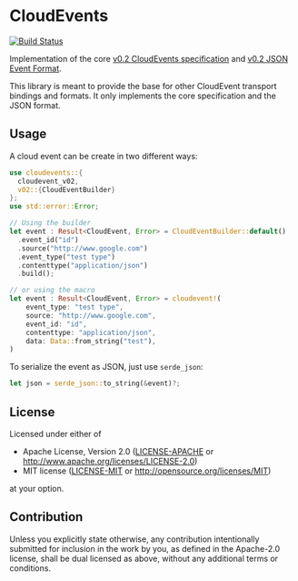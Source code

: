 # CloudEvents

[![Build Status](https://travis-ci.org/kichristensen/rust-cloudevents.svg?branch=master)](https://travis-ci.org/kichristensen/rust-cloudevents)

Implementation of the core [v0.2 CloudEvents specification](https://github.com/cloudevents/spec/blob/v0.2/spec.md) and [v0.2 JSON Event Format](https://github.com/cloudevents/spec/blob/v0.2/json-format.md).

This library is meant to provide the base for other CloudEvent transport bindings and formats. It only implements the core specification and the JSON format.

## Usage

A cloud event can be create in two different ways:

```rust
use cloudevents::{
  cloudevent_v02,
  v02::{CloudEventBuilder}
};
use std::error::Error;

// Using the builder
let event : Result<CloudEvent, Error> = CloudEventBuilder::default()
  .event_id("id")
  .source("http://www.google.com")
  .event_type("test type")
  .contenttype("application/json")
  .build();

// or using the macro
let event : Result<CloudEvent, Error> = cloudevent!(
    event_type: "test type",
    source: "http://www.google.com",
    event_id: "id",
    contenttype: "application/json",
    data: Data::from_string("test"),
)
```

To serialize the event as JSON, just use `serde_json`:

```rust
let json = serde_json::to_string(&event)?;
```

## License

Licensed under either of

* Apache License, Version 2.0
   ([LICENSE-APACHE](LICENSE-APACHE) or http://www.apache.org/licenses/LICENSE-2.0)
* MIT license
   ([LICENSE-MIT](LICENSE-MIT) or http://opensource.org/licenses/MIT)

at your option.

## Contribution

Unless you explicitly state otherwise, any contribution intentionally submitted
for inclusion in the work by you, as defined in the Apache-2.0 license, shall be
dual licensed as above, without any additional terms or conditions.